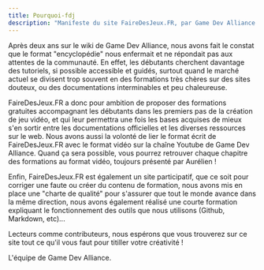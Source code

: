 ```yaml
---
title: Pourquoi-fdj
description: "Manifeste du site FaireDesJeux.FR, par Game Dev Alliance."
---
```


Après deux ans sur le wiki de Game Dev Alliance, nous avons fait le constat que le format "encyclopédie" nous enfermait et ne répondait pas aux attentes de la communauté. En effet, les débutants cherchent davantage des tutoriels, si possible accessible et guidés, surtout quand le marché actuel se divisent trop souvent en des formations très chères sur des sites douteux, ou des documentations interminables et peu chaleureuse.

FaireDesJeux.FR a donc pour ambition de proposer des formations gratuites accompagnant les débutants dans les premiers pas de la création de jeu vidéo, et qui leur permettra une fois les bases acquises de mieux s'en sortir entre les documentations officielles et les diverses ressources sur le web. Nous avons aussi la volonté de lier le format écrit de FaireDesJeux.FR avec le format vidéo sur la chaîne Youtube de Game Dev Alliance. Quand ça sera possible, vous pourrez retrouver chaque chapitre des formations au format vidéo, toujours présenté par Aurélien !

Enfin, FaireDesJeux.FR est également un site participatif, que ce soit pour corriger une faute ou créer du contenu de formation, nous avons mis en place une "charte de qualité" pour s'assurer que tout le monde avance dans la même direction, nous avons également réalisé une courte formation expliquant le fonctionnement des outils que nous utilisons (Github, Markdown, etc)...

Lecteurs comme contributeurs, nous espérons que vous trouverez sur ce site tout ce qu'il vous faut pour titiller votre créativité !

L'équipe de Game Dev Alliance.
